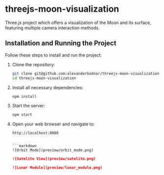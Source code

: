 # threejs-moon-visualization
Three.js project which offers a visualization of the Moon and its surface, featuring multiple camera interaction methods.

## Installation and Running the Project
Follow these steps to install and run the project:
1. Clone the repository:
    ```sh
    git clone git@github.com:alexanderbodnar/threejs-moon-visualization.git
    cd threejs-moon-visualization
    ```
2. Install all necessary dependencies:
    ```sh
    npm install
    ```
3. Start the server:
    ```sh
    npm start
    ```
4. Open your web browser and navigate to:
    ```
    http://localhost:8080


    ```markdown
    ![Orbit Mode](preview/orbit_mode.png)
    ```

    ```markdown
    ![Satelite View](preview/satelite.png)
    ```

    ```markdown
    ![Lunar Module](preview/lunar_module.png)
    ```

